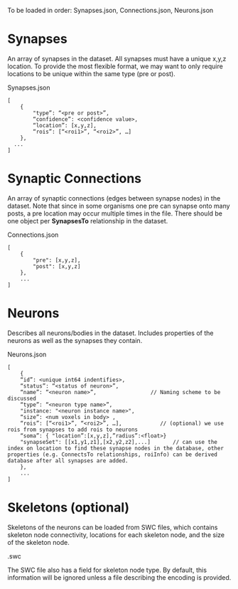 To be loaded in order: Synapses.json, Connections.json, Neurons.json

# Synapses
An array of synapses in the dataset. All synapses must have a unique x,y,z location. To provide the most flexible format, we may want to only require locations to be unique within the same type (pre or post).


Synapses.json
```console
[
	{
        "type”: “<pre or post>”,
	    “confidence”: <confidence value>,
		“location”: [x,y,z],
		“rois”: [“<roi1>”, “<roi2>”, …]
	},
  ...
]
```

# Synaptic Connections
An array of synaptic connections (edges between synapse nodes) in the dataset. Note that since in some organisms one pre can synapse onto many posts, a pre location may occur multiple times in the file. There should be one object per **SynapsesTo** relationship in the dataset.

Connections.json
```
[
    {
        "pre": [x,y,z],  
        "post": [x,y,z]  
    },
    ...
]
```



# Neurons
Describes all neurons/bodies in the dataset. Includes properties of the neurons as well as the synapses they contain.


Neurons.json
```console
[
	{
    “id”: <unique int64 indentifies>,
    “status”: “<status of neuron>”,
    “name”: “<neuron name>”,                 // Naming scheme to be discussed 
    “type”: “<neuron type name>”,
    "instance: "<neuron instance name>",
    “size”: <num voxels in body> ,
    “rois”: [“<roi1>”, “<roi2>”, …],            // (optional) we use rois from synapses to add rois to neurons
    “soma”: { "location”:[x,y,z],”radius”:<float>}
    "synapseSet": [[x1,y1,z1],[x2,y2,z2],...]       // can use the index on location to find these synapse nodes in the database, other properties (e.g. ConnectsTo relationships, roiInfo) can be derived database after all synapses are added.
    },
	...
]
```

# Skeletons (optional)
Skeletons of the neurons can be loaded from SWC files, which contains skeleton node connectivity, locations for each skeleton node, and the size of the skeleton node.

<body id>.swc

The SWC file also has a field for skeleton node type.  By default, this information will be ignored unless a file describing the encoding is provided.
